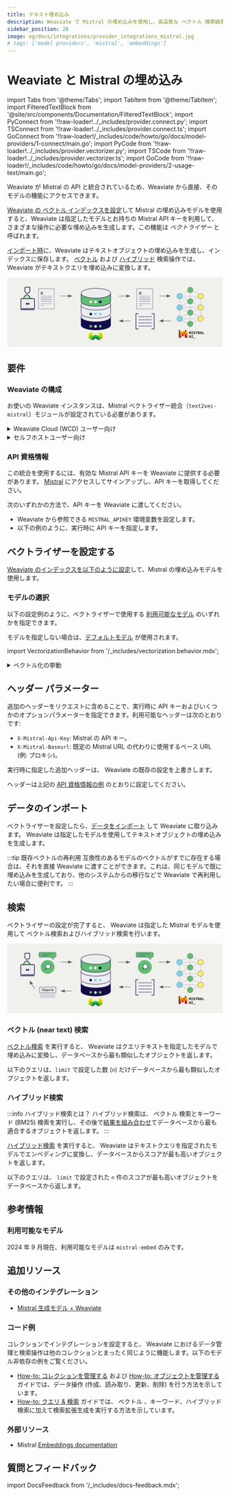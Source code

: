 ```yaml
---
title: テキスト埋め込み
description: Weaviate で Mistral の埋め込みを使用し、高品質な ベクトル 検索結果を取得します。
sidebar_position: 20
image: og/docs/integrations/provider_integrations_mistral.jpg
# tags: ['model providers', 'mistral', 'embeddings']
---
```


# Weaviate と Mistral の埋め込み

import Tabs from '@theme/Tabs';
import TabItem from '@theme/TabItem';
import FilteredTextBlock from '@site/src/components/Documentation/FilteredTextBlock';
import PyConnect from '!!raw-loader!../_includes/provider.connect.py';
import TSConnect from '!!raw-loader!../_includes/provider.connect.ts';
import GoConnect from '!!raw-loader!/_includes/code/howto/go/docs/model-providers/1-connect/main.go';
import PyCode from '!!raw-loader!../_includes/provider.vectorizer.py';
import TSCode from '!!raw-loader!../_includes/provider.vectorizer.ts';
import GoCode from '!!raw-loader!/_includes/code/howto/go/docs/model-providers/2-usage-text/main.go';

Weaviate が Mistral の API と統合されているため、Weaviate から直接、そのモデルの機能にアクセスできます。

[Weaviate の ベクトル インデックスを設定](#configure-the-vectorizer)して Mistral の埋め込みモデルを使用すると、Weaviate は指定したモデルとお持ちの Mistral API キーを利用して、さまざまな操作に必要な埋め込みを生成します。この機能は *ベクトライザー* と呼ばれます。

[インポート時](#data-import)に、Weaviate はテキストオブジェクトの埋め込みを生成し、インデックスに保存します。 [ベクトル](#vector-near-text-search) および [ハイブリッド](#hybrid-search) 検索操作では、Weaviate がテキストクエリを埋め込みに変換します。

![埋め込み統合のイラスト](../_includes/integration_mistral_embedding.png)

## 要件

### Weaviate の構成

お使いの Weaviate インスタンスは、Mistral ベクトライザー統合（`text2vec-mistral`）モジュールが設定されている必要があります。

<details>
  <summary>Weaviate Cloud (WCD) ユーザー向け</summary>

この統合は、Weaviate Cloud (WCD) のサーバーレスインスタンスではデフォルトで有効になっています。

</details>

<details>
  <summary>セルフホストユーザー向け</summary>

- モジュールが有効かどうかを確認するには、[クラスター メタデータ](/deploy/configuration/meta.md) を確認します。
- Weaviate でモジュールを有効にするには、[モジュールの設定方法](../../configuration/modules.md) ガイドに従ってください。

</details>

### API 資格情報

この統合を使用するには、有効な Mistral API キーを Weaviate に提供する必要があります。 [Mistral](https://mistral.ai/) にアクセスしてサインアップし、API キーを取得してください。

次のいずれかの方法で、API キーを Weaviate に渡してください。

- Weaviate から参照できる `MISTRAL_APIKEY` 環境変数を設定します。  
- 以下の例のように、実行時に API キーを指定します。

<Tabs groupId="languages">

 <TabItem value="py" label="Python API v4">
    <FilteredTextBlock
      text={PyConnect}
      startMarker="# START MistralInstantiation"
      endMarker="# END MistralInstantiation"
      language="py"
    />
  </TabItem>

 <TabItem value="js" label="JS/TS API v3">
    <FilteredTextBlock
      text={TSConnect}
      startMarker="// START MistralInstantiation"
      endMarker="// END MistralInstantiation"
      language="ts"
    />
  </TabItem>

  <TabItem value="go" label="Go">
    <FilteredTextBlock
      text={GoConnect}
      startMarker="// START MistralInstantiation"
      endMarker="// END MistralInstantiation"
      language="goraw"
    />
  </TabItem>

</Tabs>

## ベクトライザーを設定する

[Weaviate のインデックスを以下のように設定](../../manage-collections/vector-config.mdx#specify-a-vectorizer)して、Mistral の埋め込みモデルを使用します。

<Tabs groupId="languages">
  <TabItem value="py" label="Python API v4">
    <FilteredTextBlock
      text={PyCode}
      startMarker="# START BasicVectorizerMistral"
      endMarker="# END BasicVectorizerMistral"
      language="py"
    />
  </TabItem>

  <TabItem value="js" label="JS/TS API v3">
    <FilteredTextBlock
      text={TSCode}
      startMarker="// START BasicVectorizerMistral"
      endMarker="// END BasicVectorizerMistral"
      language="ts"
    />
  </TabItem>

  <TabItem value="go" label="Go">
    <FilteredTextBlock
      text={GoCode}
      startMarker="// START BasicVectorizerMistral"
      endMarker="// END BasicVectorizerMistral"
      language="goraw"
    />
  </TabItem>

</Tabs>


### モデルの選択

以下の設定例のように、ベクトライザーで使用する [利用可能なモデル](#available-models) のいずれかを指定できます。

<Tabs groupId="languages">
  <TabItem value="py" label="Python API v4">
    <FilteredTextBlock
      text={PyCode}
      startMarker="# START FullVectorizerMistral"
      endMarker="# END FullVectorizerMistral"
      language="py"
    />
  </TabItem>

  <TabItem value="js" label="JS/TS API v3">
    <FilteredTextBlock
      text={TSCode}
      startMarker="// START FullVectorizerMistral"
      endMarker="// END FullVectorizerMistral"
      language="ts"
    />
  </TabItem>

  <TabItem value="go" label="Go">
    <FilteredTextBlock
      text={GoCode}
      startMarker="// START FullVectorizerMistral"
      endMarker="// END FullVectorizerMistral"
      language="goraw"
    />
  </TabItem>

</Tabs>

モデルを指定しない場合は、[デフォルトモデル](#available-models) が使用されます。

import VectorizationBehavior from '/_includes/vectorization.behavior.mdx';

<details>
  <summary>ベクトル化の挙動</summary>

<VectorizationBehavior/>

</details>

## ヘッダー パラメーター

追加のヘッダーをリクエストに含めることで、実行時に API キーおよびいくつかのオプションパラメーターを指定できます。利用可能なヘッダーは次のとおりです:

- `X-Mistral-Api-Key`: Mistral の API キー。
- `X-Mistral-Baseurl`: 既定の Mistral URL の代わりに使用するベース URL (例: プロキシ)。

実行時に指定した追加ヘッダーは、 Weaviate の既存の設定を上書きします。

ヘッダーは上記の [API 資格情報の例](#api-credentials) のとおりに設定してください。

## データのインポート

ベクトライザーを設定したら、[データをインポート](../../manage-objects/import.mdx) して Weaviate に取り込みます。 Weaviate は指定したモデルを使用してテキストオブジェクトの埋め込みを生成します。

<Tabs groupId="languages">

 <TabItem value="py" label="Python API v4">
    <FilteredTextBlock
      text={PyCode}
      startMarker="# START BatchImportExample"
      endMarker="# END BatchImportExample"
      language="py"
    />
  </TabItem>

 <TabItem value="js" label="JS/TS API v3">
    <FilteredTextBlock
      text={TSCode}
      startMarker="// START BatchImportExample"
      endMarker="// END BatchImportExample"
      language="ts"
    />
  </TabItem>

 <TabItem value="go" label="Go">
    <FilteredTextBlock
      text={GoCode}
      startMarker="// START BatchImportExample"
      endMarker="// END BatchImportExample"
      language="goraw"
    />
  </TabItem>

</Tabs>

:::tip 既存ベクトルの再利用
互換性のあるモデルのベクトルがすでに存在する場合は、それを直接 Weaviate に渡すことができます。これは、同じモデルで既に埋め込みを生成しており、他のシステムからの移行などで Weaviate で再利用したい場合に便利です。
:::

## 検索

ベクトライザーの設定が完了すると、 Weaviate は指定した Mistral モデルを使用して ベクトル検索およびハイブリッド検索を行います。

![検索時の埋め込み統合を示すイラスト](../_includes/integration_mistral_embedding_search.png)

### ベクトル (near text) 検索

[ベクトル検索](../../search/similarity.md#search-with-text) を実行すると、 Weaviate はクエリテキストを指定したモデルで埋め込みに変換し、データベースから最も類似したオブジェクトを返します。

以下のクエリは、`limit` で設定した数 (`n`) だけデータベースから最も類似したオブジェクトを返します。

<Tabs groupId="languages">

 <TabItem value="py" label="Python API v4">
    <FilteredTextBlock
      text={PyCode}
      startMarker="# START NearTextExample"
      endMarker="# END NearTextExample"
      language="py"
    />
  </TabItem>

 <TabItem value="js" label="JS/TS API v3">
    <FilteredTextBlock
      text={TSCode}
      startMarker="// START NearTextExample"
      endMarker="// END NearTextExample"
      language="ts"
    />
  </TabItem>

  <TabItem value="go" label="Go">
    <FilteredTextBlock
      text={GoCode}
      startMarker="// START NearTextExample"
      endMarker="// END NearTextExample"
      language="goraw"
    />
  </TabItem>

</Tabs>

### ハイブリッド検索

:::info ハイブリッド検索とは？
ハイブリッド検索は、 ベクトル 検索とキーワード (BM25) 検索を実行し、その後で[結果を組み合わせ](../../search/hybrid.md)てデータベースから最も適合するオブジェクトを返します。
:::

[ハイブリッド検索](../../search/hybrid.md) を実行すると、 Weaviate はテキストクエリを指定されたモデルでエンベディングに変換し、データベースからスコアが最も高いオブジェクトを返します。

以下のクエリは、 `limit` で設定された `n` 件のスコアが最も高いオブジェクトをデータベースから返します。

<Tabs groupId="languages">

 <TabItem value="py" label="Python API v4">
    <FilteredTextBlock
      text={PyCode}
      startMarker="# START HybridExample"
      endMarker="# END HybridExample"
      language="py"
    />
  </TabItem>

 <TabItem value="js" label="JS/TS API v3">
    <FilteredTextBlock
      text={TSCode}
      startMarker="// START HybridExample"
      endMarker="// END HybridExample"
      language="ts"
    />
  </TabItem>

 <TabItem value="go" label="Go">
    <FilteredTextBlock
      text={GoCode}
      startMarker="// START HybridExample"
      endMarker="// END HybridExample"
      language="goraw"
    />
  </TabItem>

</Tabs>

## 参考情報

### 利用可能なモデル

2024 年 9 月現在、利用可能なモデルは `mistral-embed` のみです。

## 追加リソース

### その他のインテグレーション

- [Mistral 生成モデル + Weaviate](./generative.md)

### コード例

コレクションでインテグレーションを設定すると、 Weaviate におけるデータ管理と検索操作は他のコレクションとまったく同じように機能します。以下のモデル非依存の例をご覧ください。

- [How-to: コレクションを管理する](../../manage-collections/index.mdx) および [How-to: オブジェクトを管理する](../../manage-objects/index.mdx) ガイドでは、データ操作 (作成、読み取り、更新、削除) を行う方法を示しています。
- [How-to: クエリ & 検索](../../search/index.mdx) ガイドでは、 ベクトル 、キーワード、ハイブリッド検索に加えて検索拡張生成を実行する方法を示しています。

### 外部リソース

- Mistral [Embeddings documentation](https://docs.mistral.ai/capabilities/embeddings/)

## 質問とフィードバック

import DocsFeedback from '/_includes/docs-feedback.mdx';

<DocsFeedback/>

